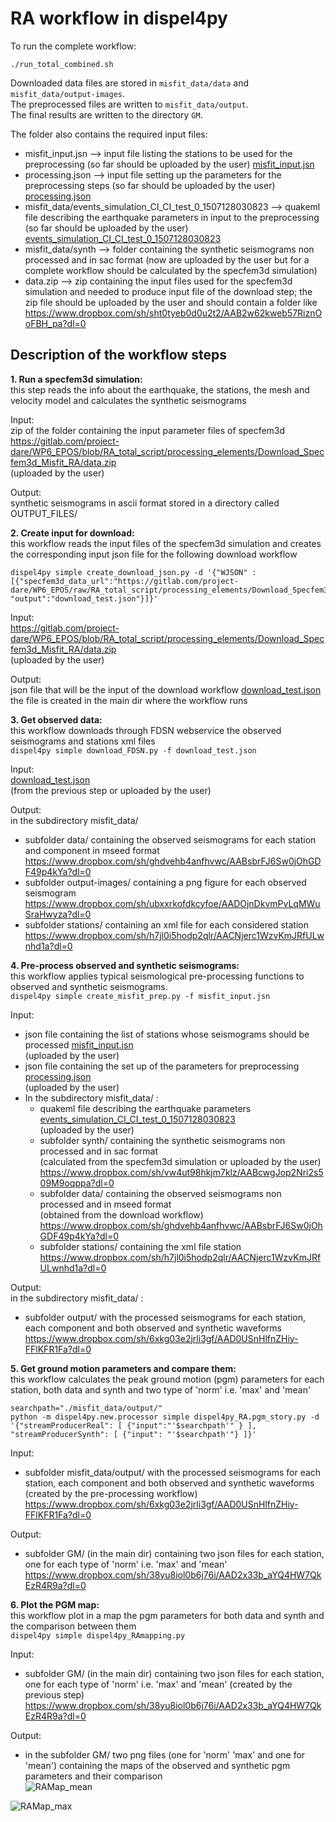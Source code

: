 # RA workflow in dispel4py

To run the complete workflow:

```
./run_total_combined.sh 
```

Downloaded data files are stored in `misfit_data/data` and `misfit_data/output-images`.  
The preprocessed files are written to `misfit_data/output`.  
The final results are written to the directory `GM`.



The folder also contains the required input files:  
* misfit_input.jsn --> input file listing the stations to be used for the preprocessing (so far should be uploaded by the user) [misfit_input.jsn](misfit_input.jsn)
* processing.json --> input file setting up the parameters for the preprocessing steps (so far should be uploaded by the user)  
  [processing.json](processing.json)
* misfit_data/events_simulation_CI_CI_test_0_1507128030823 --> quakeml file describing the earthquake parameters in input to the preprocessing (so far should be uploaded by the user)  
  [events_simulation_CI_CI_test_0_1507128030823](misfit_data/events_simulation_CI_CI_test_0_1507128030823)
* misfit_data/synth --> folder containing the synthetic seismograms non processed and in sac format (now are uploaded by the user but for a complete workflow should be calculated by the specfem3d simulation)  
* data.zip --> zip containing the input files used for the specfem3d simulation and needed to produce input file of the download step; the zip file should be uploaded by the user and should contain a folder like https://www.dropbox.com/sh/sht0tyeb0d0u2t2/AAB2w62kweb57RiznOoFBH_pa?dl=0


## Description of the workflow steps

**1. Run a specfem3d simulation:**   
this step reads the info about the earthquake, the stations, the mesh and velocity model and calculates the synthetic seismograms

Input:    
zip of the folder containing the input parameter files of specfem3d  
https://gitlab.com/project-dare/WP6_EPOS/blob/RA_total_script/processing_elements/Download_Specfem3d_Misfit_RA/data.zip  
(uploaded by the user)

Output:  
synthetic seismograms in ascii format stored in a directory called OUTPUT_FILES/

**2. Create input for download:**  
this workflow reads the input files of the specfem3d simulation and creates the corresponding input json file for the following download workflow  
```
dispel4py simple create_download_json.py -d '{"WJSON" :
[{"specfem3d_data_url":"https://gitlab.com/project-dare/WP6_EPOS/raw/RA_total_script/processing_elements/Download_Specfem3d_Misfit_RA/data.zip",
"output":"download_test.json"}]}'
```

Input:  
https://gitlab.com/project-dare/WP6_EPOS/blob/RA_total_script/processing_elements/Download_Specfem3d_Misfit_RA/data.zip    
(uploaded by the user)

Output:  
json file that will be the input of the download workflow [download_test.json](/uploads/c70d004f223332b611351dc5e0e92f2f/download_test.json)   
the file is created in the main dir where the workflow runs


**3. Get observed data:**  
this workflow downloads through FDSN webservice the observed seismograms and stations xml files  
`dispel4py simple download_FDSN.py -f download_test.json`

Input:  
[download_test.json](/uploads/22b310cb8566571bb96c025e71d9cd26/download_test.json)  
(from the previous step or uploaded by the user)

Output:  
in the subdirectory misfit_data/
- subfolder data/ containing the observed seismograms for each station and component in mseed format  
https://www.dropbox.com/sh/ghdvehb4anfhvwc/AABsbrFJ6Sw0jOhGDF49p4kYa?dl=0
- subfolder output-images/ containing a png figure for each observed seismogram  
https://www.dropbox.com/sh/ubxxrkofdkcyfoe/AADOjnDkvmPvLqMWuSraHwyza?dl=0
- subfolder stations/ containing an xml file for each considered station  
https://www.dropbox.com/sh/h7jl0i5hodp2qlr/AACNjerc1WzvKmJRfULwnhd1a?dl=0


**4. Pre-process observed and synthetic seismograms:**   
this workflow applies typical seismological pre-processing functions to observed and synthetic seismograms.  
`dispel4py simple create_misfit_prep.py -f misfit_input.jsn`

Input:  
- json file containing the list of stations whose seismograms should be processed [misfit_input.jsn](/uploads/a494c1ae669d1a80e240103c61237987/misfit_input.jsn)  
(uploaded by the user)
- json file containing the set up of the parameters for preprocessing  
[processing.json](https://gitlab.com/project-dare/WP6_EPOS/uploads/8bce3dbcda95a1e40790d86aea6b96cc/processing.json)  
(uploaded by the user)
- In the subdirectory misfit_data/ :  
   * quakeml file describing the earthquake parameters    
  [events_simulation_CI_CI_test_0_1507128030823](https://gitlab.com/project-dare/WP6_EPOS/uploads/f3d527ffee7f0c1855280bb0fa637250/events_simulation_CI_CI_test_0_1507128030823)  
(uploaded by the user)
   * subfolder synth/ containing the synthetic seismograms non processed and in sac format  
(calculated from the specfem3d simulation or uploaded by the user)  
https://www.dropbox.com/sh/vw4ut98hkjm7klz/AABcwgJop2Nri2s509M9oqppa?dl=0
   * subfolder data/ containing the observed seismograms non processed and in mseed format  
(obtained from the download workflow)  
https://www.dropbox.com/sh/ghdvehb4anfhvwc/AABsbrFJ6Sw0jOhGDF49p4kYa?dl=0
   * subfolder stations/ containing the xml file station  
https://www.dropbox.com/sh/h7jl0i5hodp2qlr/AACNjerc1WzvKmJRfULwnhd1a?dl=0

Output:  
in the subdirectory misfit_data/ :
- subfolder output/ with the processed seismograms for each station, each component and both observed and synthetic waveforms  
https://www.dropbox.com/sh/6xkg03e2jrli3gf/AAD0USnHlfnZHiy-FFlKFR1Fa?dl=0

**5. Get ground motion parameters and compare them:**    
this workflow calculates the peak ground motion (pgm) parameters for each station, both data and synth and two type of 'norm' i.e. 'max' and 'mean'   
```
searchpath="./misfit_data/output/"
python -m dispel4py.new.processor simple dispel4py_RA.pgm_story.py -d '{"streamProducerReal": [ {"input":"'$searchpath'" } ], "streamProducerSynth": [ {"input": "'$searchpath'"} ]}'
```

Input:  
- subfolder misfit_data/output/ with the processed seismograms for each station, each component and both observed and synthetic waveforms (created by the pre-processing workflow)  
https://www.dropbox.com/sh/6xkg03e2jrli3gf/AAD0USnHlfnZHiy-FFlKFR1Fa?dl=0

Output:  
- subfolder GM/ (in the main dir) containing two json files for each station, one for each type of 'norm' i.e. 'max' and 'mean'  
https://www.dropbox.com/sh/38yu8iol0b6j76i/AAD2x33b_aYQ4HW7QkEzR4R9a?dl=0


**6. Plot the PGM map:**  
this workflow plot in a map the pgm parameters for both data and synth and the comparison between them    
`dispel4py simple dispel4py_RAmapping.py`

Input:  
- subfolder GM/ (in the main dir) containing two json files for each station, one for each type of 'norm' i.e. 'max' and 'mean' (created by the previous step) 
https://www.dropbox.com/sh/38yu8iol0b6j76i/AAD2x33b_aYQ4HW7QkEzR4R9a?dl=0

Output:  
- in the subfolder GM/ two png files (one for 'norm' 'max' and one for 'mean') containing the maps of the observed and synthetic pgm parameters and their comparison  
![RAMap_mean](/uploads/19e445092c9c32f722a64dcdac40a5e7/RAMap_mean.png)

![RAMap_max](/uploads/a6ff372adb2b2cc359c000214556ced0/RAMap_max.png)